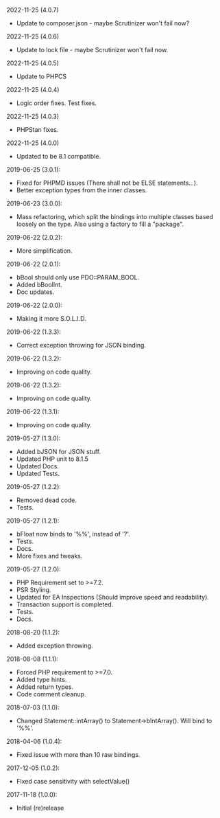 2022-11-25 (4.0.7)
* Update to composer.json - maybe Scrutinizer won't fail now?

2022-11-25 (4.0.6)
* Update to lock file - maybe Scrutinizer won't fail now.

2022-11-25 (4.0.5)
* Update to PHPCS

2022-11-25 (4.0.4)
* Logic order fixes. Test fixes.

2022-11-25 (4.0.3)
* PHPStan fixes.

2022-11-25 (4.0.0)
* Updated to be 8.1 compatible.

2019-06-25 (3.0.1):
* Fixed for PHPMD issues (There shall not be ELSE statements...).
* Better exception types from the inner classes.

2019-06-23 (3.0.0):
* Mass refactoring, which split the bindings into multiple classes based loosely on the type. Also using a factory to fill a "package".

2019-06-22 (2.0.2):
* More simplification.

2019-06-22 (2.0.1):
* bBool should only use PDO::PARAM_BOOL.
* Added bBoolInt.
* Doc updates.

2019-06-22 (2.0.0):
* Making it more S.O.L.I.D.

2019-06-22 (1.3.3):
* Correct exception throwing for JSON binding.

2019-06-22 (1.3.2):
* Improving on code quality.

2019-06-22 (1.3.2):
* Improving on code quality.

2019-06-22 (1.3.1):
* Improving on code quality.

2019-05-27 (1.3.0):
* Added bJSON for JSON stuff.
* Updated PHP unit to 8.1.5 
* Updated Docs.
* Updated Tests.

2019-05-27 (1.2.2):	
* Removed dead code.	
* Tests.	

 2019-05-27 (1.2.1):	
* bFloat now binds to '%%', instead of '?'.	
* Tests.	
* Docs.	
* More fixes and tweaks.	

 2019-05-27 (1.2.0):	
* PHP Requirement set to >=7.2.	
* PSR Styling.	
* Updated for EA Inspections (Should improve speed and readability).	
* Transaction support is completed.	
* Tests.	
* Docs.	

 2018-08-20 (1.1.2):	
* Added exception throwing.	

 2018-08-08 (1.1.1):	
* Forced PHP requirement to >=7.0.	
* Added type hints.	
* Added return types.	
* Code comment cleanup.	

 2018-07-03 (1.1.0):	
* Changed Statement::intArray() to Statement->bIntArray(). Will bind to '%%'.	

 2018-04-06 (1.0.4):	
* Fixed issue with more than 10 raw bindings.	

 2017-12-05 (1.0.2):	
* Fixed case sensitivity with selectValue()	

 2017-11-18 (1.0.0):	
* Initial (re)release
